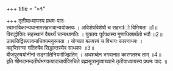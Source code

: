 +++
title = "०१"

+++
तृतीयाध्यायस्य प्रथमः पादः   
स्वाभाविकान्यथानामसहभावान्ययोक्तयः । अविशेषविशेषौ च सहभाIो विमिश्रता ॥1॥  
विरुद्धोक्तिः सहस्थानं वैयर्थ्यं चान्यथागतिः । युक्तयः पूर्वपक्षस्य गुणाधिक्यर्थतो भवौ ॥2॥  
उपपत्तिद्विरूपत्वमाधिक्यमनुरूपता । योग्यता बलवत्त्वं च विभागः कारणाभवः ।   
क्लृप्तिरन्या गतिश्चैव सिद्धान्तस्यैव साधकाः ॥3॥  
बीजपूरुषयोनीनां सङ्गातिनियमोज्झितिम् । अथशब्देन भगवानाह कारणतश्च ताम् ॥4॥  
इति श्रीमदानन्दतीर्थभगवत्पादाचार्यविरचिते ब्रह्मसूत्रानुव्याख्याने तृतीयाध्यायस्य प्रथमः पादः ॥  